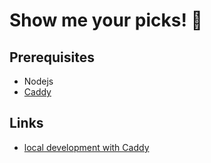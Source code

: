 # Show me your picks! 🏈

## Prerequisites

-   Nodejs
-   [Caddy](https://caddyserver.com/)

## Links

-   [local development with Caddy](https://medium.com/@devahmedshendy/traditional-setup-run-local-development-over-https-using-caddy-964884e75232)
